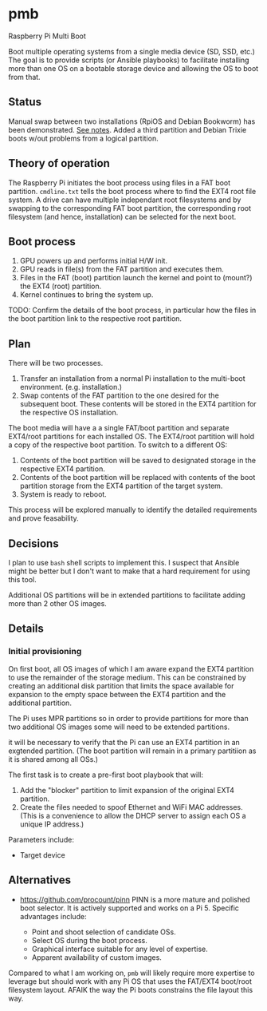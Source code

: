 # pmb

Raspberry Pi Multi Boot

Boot multiple operating systems from a single media device (SD, SSD, etc.) The goal is to provide scripts (or Ansible playbooks) to facilitate installing more than one OS on a bootable storage device and allowing the OS to boot from that.

## Status

Manual swap between two installations (RpiOS and Debian Bookworm) has been demonstrated. [See notes](./notes.md). Added a third partition and Debian Trixie boots w/out problems from a logical partition.

## Theory of operation

The Raspberry Pi initiates the boot process using files in a FAT boot partition. `cmdline.txt` tells the boot process where to find the EXT4 root file system. A drive can have multiple independant root filesystems and by swapping to the corresponding FAT boot partition, the corresponding root filesystem (and hence, installation) can be selected for the next boot.

## Boot process

1. GPU powers up and performs initial H/W init.
1. GPU reads in file(s) from the FAT partition and executes them.
1. Files in the FAT (boot) partition launch the kernel and point to (mount?) the EXT4 (root) partition.
1. Kernel continues to bring the system up.

TODO: Confirm the details of the boot process, in particular how the files in the boot partition link to the respective root partition.

## Plan

There will be two processes.

1. Transfer an installation from a normal Pi installation to the multi-boot environment. (e.g. installation.)
1. Swap contents of the FAT partition to the one desired for the subsequent boot. These contents will be stored in the EXT4 partition for the respective OS installation.

The boot media will have a a single FAT/boot partition and separate EXT4/root partitions for each installed OS. The EXT4/root partition will hold a copy of the respective boot partition. To switch to a different OS:

1. Contents of the boot partition will be saved to designated storage in the respective EXT4 partition.
1. Contents of the boot partition will be replaced with contents of the boot partition storage from the EXT4 partition of the target system.
1. System is ready to reboot.

This process will be explored manually to identify the detailed requirements and prove feasability.

## Decisions

I plan to use `bash` shell scripts to implement this. I suspect that Ansible might be better but I don't want to make that a hard requirement for using this tool.

Additional OS partitions will be in extended partitions to facilitate adding more than 2 other OS images.

## Details

### Initial provisioning

On first boot, all OS images of which I am aware expand the EXT4 partition to use the remainder of the storage medium. This can be constrained by creating an additional disk partition that limits the space available for expansion to the empty space between the EXT4 partition and the additional partition.

The Pi uses MPR partitions so in order to provide partitions for more than two additional OS images some will need to be extended partitions.

 it will be necessary to verify that the Pi can use an EXT4 partition in an exgtended partition. (The boot partition will remain in a primary partitiion as it is shared among all OSs.)

The first task is to create a pre-first boot playbook that will:

1. Add the "blocker" partition to limit expansion of the original EXT4 partition.
1. Create the files needed to spoof Ethernet and WiFi MAC addresses. (This is a convenience to allow the DHCP server to assign each OS a unique IP address.)

Parameters include:

* Target device

## Alternatives

* <https://github.com/procount/pinn> PINN is a more mature and polished boot selector. It is actively supported and works on a Pi 5. Specific advantages include:

    * Point and shoot selection of candidate OSs.
    * Select OS during the boot process.
    * Graphical interface suitable for any level of expertise.
    * Apparent availability of custom images.

Compared to what I am working on, `pmb` will likely require more expertise to leverage but should work with any Pi OS that uses the FAT/EXT4 boot/root filesystem layout. AFAIK the way the Pi boots constrains the file layout this way.
